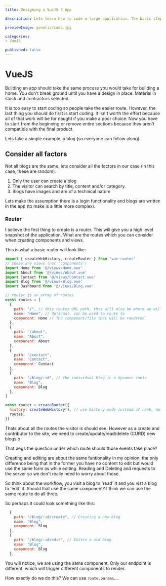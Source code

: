 ```yaml
---
title: Designing a VueJS 3 App

description: Lets learn how to code a large application. The basic steps required to ensure you create a maintainable application.

previewImage: generic/code.jpg

categories:
- VueJS

published: false
---
```


# VueJS

Building an app should take the same process you would take for building a home. You don't break ground until you have a design in place. Material in stock and contractors selected.

It is too easy to start coding so people take the easier route. However, the last thing you should do first is start coding. It isn't worth the effort because all of that work will be for naught if you make a poor choice. Now you have to start from the beginning or remove entire sections because they aren't compatible with the final product.

Lets take a simple example, a blog (so everyone can follow along).

## Consider all factors

Not all blogs are the same, lets consider all the factors in our case (in this case, these are random).
1. Only the user can create a blog
2. The visitor can search by title, content and/or category.
3. Blogs have images and are of a technical nature

Lets make the assumption there is a login functionality and blogs are written in the app (to make is a little more complex).

### Router

I believe the first thing to create is a router. This will give you a high level snapshot of the application. What are the routes which you can consider when creating components and views.

This is what a basic router will look like:
```javascript
import { createWebHistory, createRouter } from 'vue-router'
// these are views (not 'components')
import Home from '@/views/Home.vue'
import About from '@/views/About.vue'
import Contact from '@/views/Contact.vue'
import Blog from '@/views/Blog.vue'
import Dashboard from '@/views/Blog.vue'

// router is an array of routes
const routes = [
  {
    path: "/", // this routes URL path, this will also be where we will showcase all the blogs
    name: "Home", // Optional, can be used to route to
    component: Home // The component/file that will be rendered
  },
  {
    path: "/about",
    name: "About",
    component: About
  },
  {
    path: "/contact",
    name: "Contact",
    component: Contact
  },
  {
    path: "/blog/:id", // the individual blog in a dynamic route
    name: "Blog",
    component: Blog
  },
]

const router = createRouter({
  history: createWebHistory(), // use history mode instead of hash, note how it is done differently then Vue2
  routes,
})

```

Thats about all the routes the visitor is should see. However as a create and contributor to the site, we need to create/update/read/delete (CURD) new blogs.o

That begs the question under which route should those events take place?

Creating and editing are about the same funtionality in my opinion, the only difference being that in the former you have no content to edit but would use the same form as while editing. Reading and Deleting and requests to the server so we don't really need to worry about those.

So think about the workflow, you visit a blog to 'read' it and you vist a blog to 'edit' it. Should that use the same component? I think we can use the same route to do all three.

So perhaps it could look something like this:

```javascript
  {
    path: "/blog/:id/create", // Creating a new blog
    name: "Blog",
    component: Blog
  },
  {
    path: "/blog/:id/edit", // Editin a old blog
    name: "Blog",
    component: Blog
  },
```

You will notice, we are using the same component. Only our endpoint is different, which will trigger different components to render.

How exactly do we do this? We can use `route.params`....

